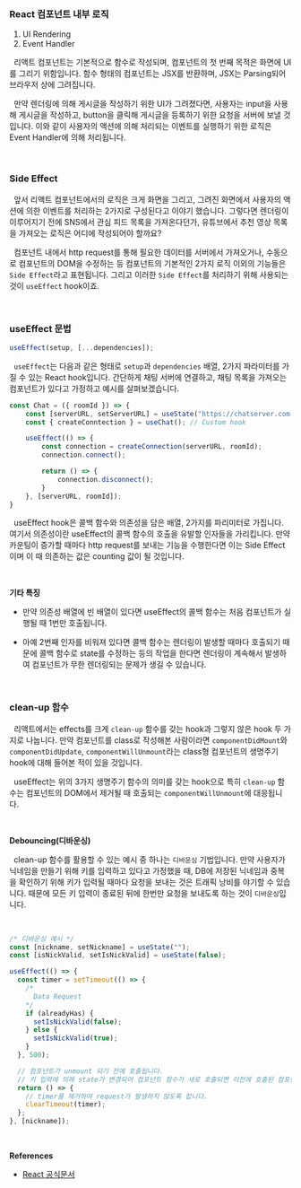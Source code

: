 ### React 컴포넌트 내부 로직

1. UI Rendering
2. Event Handler

&nbsp;&nbsp;리액트 컴포넌트는 기본적으로 함수로 작성되며, 컴포넌트의 첫 번째 목적은 화면에 UI를 그리기 위함입니다. 함수 형태의 컴포넌트는 JSX를 반환하며, JSX는 Parsing되어 브라우저 상에 그려집니다.

&nbsp;&nbsp;만약 렌더링에 의해 게시글을 작성하기 위한 UI가 그려졌다면, 사용자는 input을 사용해 게시글을 작성하고, button을 클릭해 게시글을 등록하기 위한 요청을 서버에 보낼 것 입니다. 이와 같이 사용자의 액션에 의해 처리되는 이벤트를 실행하기 위한 로직은 Event Handler에 의해 처리됩니다.

<br>

### Side Effect

&nbsp;&nbsp;앞서 리액트 컴포넌트에서의 로직은 크게 화면을 그리고, 그려진 화면에서 사용자의 액션에 의한 이벤트를 처리하는 2가지로 구성된다고 이야기 했습니다. 그렇다면 렌더링이 이루어지기 전에 SNS에서 관심 피드 목록을 가져온다던가, 유튜브에서 추천 영상 목록을 가져오는 로직은 어디에 작성되어야 할까요?

&nbsp;&nbsp;컴포넌트 내에서 http request를 통해 필요한 데이터를 서버에서 가져오거나, 수동으로 컴포넌트의 DOM을 수정하는 등 컴포넌트의 기본적인 2가지 로직 이외의 기능들은 `Side Effect`라고 표현됩니다. 그리고 이러한 `Side Effect`를 처리하기 위해 사용되는 것이 `useEffect` hook이죠.

<br>

### useEffect 문법

```javascript
useEffect(setup, [...dependencies]);
```

&nbsp;&nbsp;`useEffect`는 다음과 같은 형태로 `setup`과 `dependencies` 배열, 2가지 파라미터를 가질 수 있는 React hook입니다. 간단하게 채팅 서버에 연결하고, 채팅 목록을 가져오는 컴포넌트가 있다고 가정하고 예시를 살펴보겠습니다.


```javascript
const Chat = ({ roomId }) => {
	const [serverURL, setServerURL] = useState("https://chatserver.com:3333");
	const { createConntection } = useChat(); // Custom hook

	useEffect(() => {
		const connection = createConnection(serverURL, roomId);
		connection.connect();

		return () => {
			connection.disconnect();
		}
	}, [serverURL, roomId]);
}
```

&nbsp;&nbsp;useEffect hook은 콜백 함수와 의존성을 담은 배열, 2가지를 파리미터로 가집니다. 여기서 의존성이란 useEffect의 콜백 함수의 호출을 유발할 인자들을 가리킵니다. 만약 카운팅이 증가할 때마다 http request를 보내는 기능을 수행한다면 이는 Side Effect이며 이 때 의존하는 값은 counting 값이 될 것입니다.

<br>

**기타 특징**

- 만약 의존성 배열에 빈 배열이 있다면 useEffect의 콜백 함수는 처음 컴포넌트가 실행될 때 1번만 호출됩니다.

- 아예 2번째 인자를 비워져 있다면 콜백 함수는 렌더링이 발생할 때마다 호출되기 때문에 콜백 함수로 state를 수정하는 등의 작업을 한다면 렌더링이 계속해서 발생하여 컴포넌트가 무한 렌더링되는 문제가 생길 수 있습니다.

<br>

### clean-up 함수

&nbsp;&nbsp;리액트에서는 effects를 크게 `clean-up` 함수를 갖는 hook과 그렇지 않은 hook 두 가지로 나눕니다. 만약 컴포넌트를 class로 작성해본 사람이라면 `componentDidMount`와 `componentDidUpdate`, `componentWillUnmount`라는 class형 컴포넌트의 생명주기 hook에 대해 들어본 적이 있을 것입니다.

&nbsp;&nbsp;useEffect는 위의 3가지 생명주기 함수의 의미를 갖는 hook으로 특히 `clean-up` 함수는 컴포넌트의 DOM에서 제거될 때 호출되는 `componentWillUnmount`에 대응됩니다.

<br>

**Debouncing(디바운싱)**

&nbsp;&nbsp;clean-up 함수를 활용할 수 있는 예시 중 하나는 `디바운싱` 기법입니다. 만약 사용자가 닉네임을 만들기 위해 키를 입력하고 있다고 가정했을 때, DB에 저장된 닉네임과 중복을 확인하기 위해 키가 입력될 때마다 요청을 보내는 것은 트래픽 낭비를 야기할 수 있습니다. 때문에 모든 키 입력이 종료된 뒤에 한번만 요청을 보내도록 하는 것이 `디바운싱`입니다.

<br>

```javascript
/* 디바운싱 예시 */
const [nickname, setNickname] = useState("");
const [isNickValid, setIsNickValid] = useState(false);

useEffect(() => {
  const timer = setTimeout(() => {
    /*
      Data Request
    */
    if (alreadyHas) {
      setIsNickValid(false);
    } else {
      setIsNickValid(true);
    }
  }, 500);

  // 컴포넌트가 unmount 되기 전에 호출됩니다.
  // 키 입력에 의해 state가 변경되어 컴포넌트 함수가 새로 호출되면 이전에 호출된 컴포넌트는 unmount됩니다.
  return () => {
    // timer를 제거하여 request가 발생하지 않도록 합니다.
    clearTimeout(timer);
  };
}, [nickname]);
```

<br>

**References**
- [React 공식문서](https://react.dev/reference/react/useEffect)